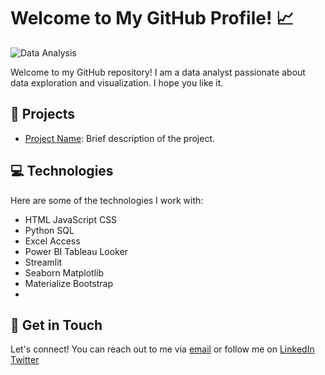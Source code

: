 # Welcome to My GitHub Profile! :chart_with_upwards_trend:

![Data Analysis](https://github.com/Ari8897/Ari8897/assets/133605752/37c926f6-fc7a-4119-a539-933d90be37ae)

Welcome to my GitHub repository! I am a data analyst passionate about data exploration and visualization. I hope you like it.

## :rocket: Projects

- [Project Name](https://ari8897.github.io/): Brief description of the project.

## :computer: Technologies

Here are some of the technologies I work with:

- HTML JavaScript CSS
- Python SQL
- Excel Access 
- Power BI Tableau Looker
- Streamlit
- Seaborn Matplotlib
- Materialize Bootstrap
- 

## :email: Get in Touch

Let's connect! You can reach out to me via [email](mailto:arianaspenza@hotmail.com) 
or follow me on [LinkedIn](https://www.linkedin.com/in/arianasp/)  
[Twitter](https://twitter.com/ArianaSpenza)
